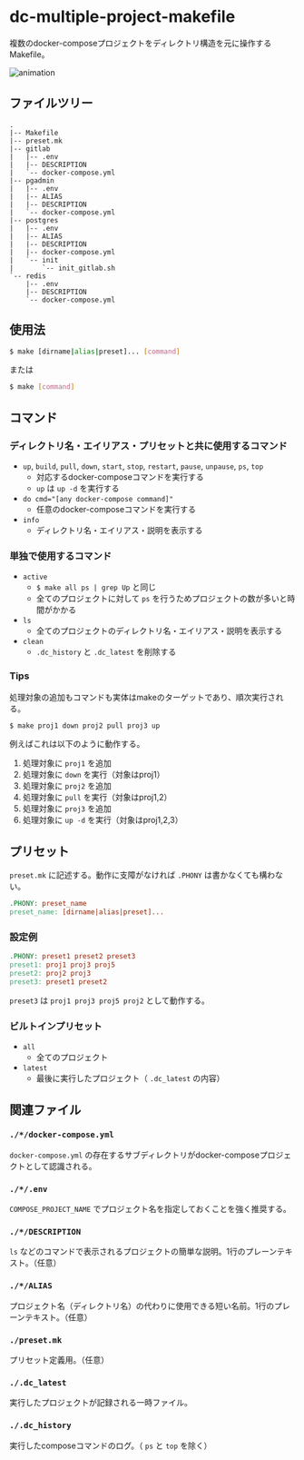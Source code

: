 # dc-multiple-project-makefile

複数のdocker-composeプロジェクトをディレクトリ構造を元に操作するMakefile。

![animation](https://user-images.githubusercontent.com/3162324/109684613-ca6e5680-7bc3-11eb-9837-7cf63bca2a9d.gif)

## ファイルツリー

```text
.
|-- Makefile
|-- preset.mk
|-- gitlab
|   |-- .env
|   |-- DESCRIPTION
|   `-- docker-compose.yml
|-- pgadmin
|   |-- .env
|   |-- ALIAS
|   |-- DESCRIPTION
|   `-- docker-compose.yml
|-- postgres
|   |-- .env
|   |-- ALIAS
|   |-- DESCRIPTION
|   |-- docker-compose.yml
|   `-- init
|       `-- init_gitlab.sh
`-- redis
    |-- .env
    |-- DESCRIPTION
    `-- docker-compose.yml
```

## 使用法

```bash
$ make [dirname|alias|preset]... [command]
```

または

```bash
$ make [command]
```

## コマンド

### ディレクトリ名・エイリアス・プリセットと共に使用するコマンド

- `up`, `build`, `pull`, `down`, `start`, `stop`, `restart`, `pause`, `unpause`, `ps`, `top`
    - 対応するdocker-composeコマンドを実行する
    - `up` は `up -d` を実行する
- `do cmd="[any docker-compose command]"`
    - 任意のdocker-composeコマンドを実行する
- `info`
    - ディレクトリ名・エイリアス・説明を表示する

### 単独で使用するコマンド

- `active`
    - `$ make all ps | grep Up` と同じ
    - 全てのプロジェクトに対して `ps` を行うためプロジェクトの数が多いと時間がかかる
- `ls`
    - 全てのプロジェクトのディレクトリ名・エイリアス・説明を表示する
- `clean`
    - `.dc_history` と `.dc_latest` を削除する

### Tips

処理対象の追加もコマンドも実体はmakeのターゲットであり、順次実行される。

```bash
$ make proj1 down proj2 pull proj3 up
```

例えばこれは以下のように動作する。

1. 処理対象に `proj1` を追加
2. 処理対象に `down` を実行（対象はproj1）
3. 処理対象に `proj2` を追加
4. 処理対象に `pull` を実行（対象はproj1,2）
5. 処理対象に `proj3` を追加
6. 処理対象に `up -d` を実行（対象はproj1,2,3）

## プリセット

`preset.mk` に記述する。動作に支障がなければ `.PHONY` は書かなくても構わない。

```Makefile
.PHONY: preset_name
preset_name: [dirname|alias|preset]...
```

### 設定例

```Makefile
.PHONY: preset1 preset2 preset3
preset1: proj1 proj3 proj5
preset2: proj2 proj3
preset3: preset1 preset2
```

`preset3` は `proj1 proj3 proj5 proj2` として動作する。

### ビルトインプリセット

- `all`
    - 全てのプロジェクト
- `latest`
    - 最後に実行したプロジェクト（ `.dc_latest` の内容）

## 関連ファイル

### `./*/docker-compose.yml`

`docker-compose.yml` の存在するサブディレクトリがdocker-composeプロジェクトとして認識される。

### `./*/.env`

`COMPOSE_PROJECT_NAME` でプロジェクト名を指定しておくことを強く推奨する。

### `./*/DESCRIPTION`

`ls` などのコマンドで表示されるプロジェクトの簡単な説明。1行のプレーンテキスト。（任意）

### `./*/ALIAS`

プロジェクト名（ディレクトリ名）の代わりに使用できる短い名前。1行のプレーンテキスト。（任意）

### `./preset.mk`

プリセット定義用。（任意）

### `./.dc_latest`

実行したプロジェクトが記録される一時ファイル。

### `./.dc_history`

実行したcomposeコマンドのログ。（ `ps` と `top` を除く）
